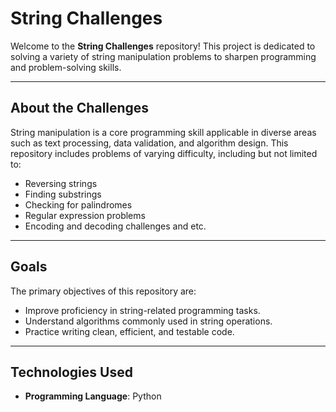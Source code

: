 # String Challenges

Welcome to the **String Challenges** repository! This project is dedicated to solving a variety of string manipulation problems to sharpen programming and problem-solving skills.

---

## About the Challenges

String manipulation is a core programming skill applicable in diverse areas such as text processing, data validation, and algorithm design. This repository includes problems of varying difficulty, including but not limited to:

- Reversing strings
- Finding substrings
- Checking for palindromes
- Regular expression problems
- Encoding and decoding challenges and etc.

---

## Goals

The primary objectives of this repository are:

- Improve proficiency in string-related programming tasks.
- Understand algorithms commonly used in string operations.
- Practice writing clean, efficient, and testable code.

---

## Technologies Used

- **Programming Language**: Python

